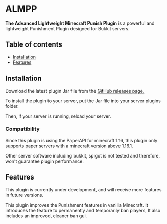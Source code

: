 # ALMPP

**The Advanced Lightweight Minecraft Punish Plugin** is a powerful and lightweight Punishment Plugin designed for Bukkit servers.

## Table of contents

- [Installation](#Installation)
- [Features](#Features)

## Installation

Download the latest plugin Jar file from the [GitHub releases page.](https://github.com/Coadon/ALMPP/releases)

To install the plugin to your server, put the Jar file into your server plugins folder.

Then, if your server is running, reload your server.

### Compatibility

Since this plugin is using the PaperAPI for minecraft 1.16, this plugin only supports paper servers with a minecraft version above 1.16.1.

Other server software including bukkit, spigot is not tested and therefore, won't guarantee plugin performance.

## Features

This plugin is currently under development, and will receive more features in future versions.

This plugin improves the Punishment features in vanilla Minecraft. It introduces the feature to permanently and temporarily ban players,
It also includes an improved, cleaner ban gui.

